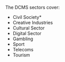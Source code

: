 The DCMS sectors cover:

* Civil Society*
* Creative Industries
* Cultural Sector
* Digital Sector
* Gambling
* Sport
* Telecoms
* Tourism


